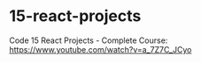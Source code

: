 # 15-react-projects
Code 15 React Projects - Complete Course: https://www.youtube.com/watch?v=a_7Z7C_JCyo

